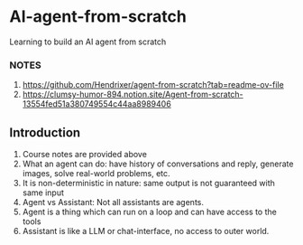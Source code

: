 # AI-agent-from-scratch
Learning to build an AI agent from scratch

### NOTES
1. https://github.com/Hendrixer/agent-from-scratch?tab=readme-ov-file
2. https://clumsy-humor-894.notion.site/Agent-from-scratch-13554fed51a380749554c44aa8989406

## Introduction
1. Course notes are provided above
2. What an agent can do: have history of conversations and reply, generate images, solve real-world problems, etc.
3. It is non-deterministic in nature: same output is not guaranteed with same input
4. Agent vs Assistant: Not all assistants are agents.
5. Agent is a thing which can run on a loop and can have access to the tools
6. Assistant is like a LLM or chat-interface, no access to outer world.
